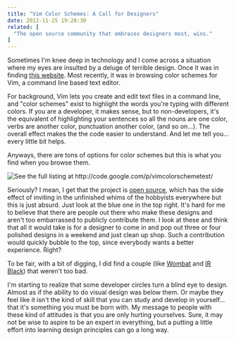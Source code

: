 ```yaml
---
title: "Vim Color Schemes: A Call for Designers"
date: 2012-11-25 19:28:30
related: [
  "The open source community that embraces designers most, wins."
]
---
```


Sometimes I'm knee deep in technology and I come across a situation where my eyes are insulted by a deluge of terrible design. Once it was in finding <a href="http://www.georgehutchins.com/" title="The flaming counter at the bottom of the page sure takes me back.">this website</a>. Most recently, it was in browsing color schemes for Vim, a command line based text editor.

For background, Vim lets you create and edit text files in a command line, and "color schemes" exist to highlight the words you're typing with different colors. If you are a developer, it makes sense, but to non-developers, it's the equivalent of highlighting your sentences so all the nouns are one color, verbs are another color, punctuation another color, (and so on…). The overall effect makes the the code easier to understand. And let me tell you… every little bit helps.

Anyways, there are tons of options for color schemes but this is what you find when you browse them.

<img alt="See the full listing at http://code.google.com/p/vimcolorschemetest/" src="/assets/images/vim_color_schemes_sm.png" />

Seriously? I mean, I get that the project is [open source][1], which has the side effect of inviting in the unfinished whims of the hobbyists everywhere but this is just absurd. Just look at the blue one in the top right. It's hard for me to believe that there are people out there who make these designs and aren't too embarrassed to publicly contribute them. I look at these and think that all it would take is for a designer to come in and pop out three or four polished designs in a weekend and just clean up shop. Such a contribution would quickly bubble to the top, since everybody wants a better experience. Right?

To be fair, with a bit of digging, I did find a couple (like <a href="http://dengmao.wordpress.com/2007/01/22/vim-color-scheme-wombat/" target="_blank" rel="noopener noreferrer" title="This is the one I decided to go with.">Wombat</a> and <a href="https://web.archive.org/web/20130303185510/http://toddwerth.com/2011/07/21/the-original-ir_black-for-os-x-lion/" target="_blank" rel="noopener noreferrer" title="The IR Black Vim Color Scheme">IR Black</a>) that weren't too bad.

I'm starting to realize that some developer circles turn a blind eye to design. Almost as if the ability to do visual design was below them. Or maybe they feel like it isn't the kind of skill that you can study and develop in yourself… that it's something you must be born with. My message to people with these kind of attitudes is that you are only hurting yourselves. Sure, it may not be wise to aspire to be an expert in everything, but a putting a little effort into learning design principles can go a long way.

 [1]: http://bryanbraun.com/2012/10/25/open-source-community-embraces-designers-most-wins "And I've already discussed how open source has a tendency to repel the designers they need most..."
